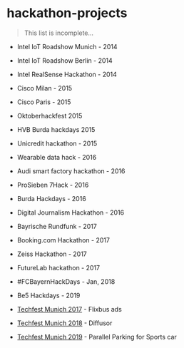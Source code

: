 # hackathon-projects

> This list is incomplete...

* Intel IoT Roadshow Munich - 2014
* Intel IoT Roadshow Berlin - 2014
* Intel RealSense Hackathon - 2014
* Cisco Milan - 2015
* Cisco Paris - 2015
* Oktoberhackfest 2015
* HVB Burda hackdays 2015
* Unicredit hackathon - 2015
* Wearable data hack - 2016
* Audi smart factory hackathon - 2016
* ProSieben 7Hack - 2016
* Burda Hackdays - 2016
* Digital Journalism Hackathon - 2016
* Bayrische Rundfunk - 2017
* Booking.com Hackathon - 2017
* Zeiss Hackathon - 2017
* FutureLab hackathon - 2017
* #FCBayernHackDays - Jan, 2018
* Be5 Hackdays - 2019

* [Techfest Munich 2017](https://techfestmunich.com) - Flixbus ads
* [Techfest Munich 2018](https://techfestmunich.com) - Diffusor
* [Techfest Munich 2019](https://techfestmunich.com) - Parallel Parking for Sports car

